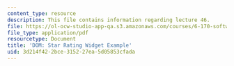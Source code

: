 ```yaml
---
content_type: resource
description: This file contains information regarding lecture 46.
file: https://ol-ocw-studio-app-qa.s3.amazonaws.com/courses/6-170-software-studio-spring-2013/3d214f422bce315227ea5d05853cfada_MIT6_170S13_46-dom-stars.pdf
file_type: application/pdf
resourcetype: Document
title: 'DOM: Star Rating Widget Example'
uid: 3d214f42-2bce-3152-27ea-5d05853cfada
---
```

